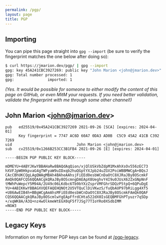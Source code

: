 ```yaml
---
permalink: /pgp/
layout: page
title: PGP
---
```


## Importing ##

You can pipe this page straight into `gpg --import` (be sure to verify the
fingerprint matches the one below after doing so):

```bash
$ curl https://jmarion.dev/pgp/ | gpg --import
gpg: key 45A241CBC3927269: public key "John Marion <john@jmarion.dev>" imported
gpg: Total number processed: 1
gpg:               imported: 1
```

*(Yes. It would be possible for someone to either modify the content of this*
*page on GitHub, or even MitM your requests. If you need better validation,*
*validate the fingerprint with me through some other channel!)*

## John Marion \<john@jmarion.dev\> ##

```
pub   ed25519/0x45A241CBC3927269 2021-09-26 [SCA] [expires: 2024-04-01]
      Key fingerprint = 7747 AC6D 60A7 0DA3 AD0B  C5C9 45A2 41CB C392 7269
uid                             John Marion <john@jmarion.dev>
sub   cv25519/0x1266B253CC3B1FB4 2021-09-26 [E] [expires: 2024-04-01]

-----BEGIN PGP PUBLIC KEY BLOCK-----

mDMEYU+4ABYJKwYBBAHaRw8BAQdAqQion/xjQlUSkVbZdpM1MxAhXsOv556zEC73
hXVFJpW0HkpvaG4gTWFyaW9uIDxqb2huQGptYXJpb24uZGV2PoiWBBMWCgA+BQsJ
CAcCBhUKCQgLAgQWAgMBAh4BAheAAhsjFiEEd0esbWCnDaOtC8XJRaJBy8OScmkF
AmQk0QAFCQS6QQAACgkQRaJBy8OScmngDAEApX8UeghvY4I9u0JUsX62ZxGNpNnF
tMWhPuWepcY5M94A/2U49c06LKdbc6Tb9bYXzZsprVMFGhrSDQzP5tpQ+6QPuDgE
YU+4ABIKKwYBBAGXVQEFAQEHQNOt2U5VTQuClDiVKwzS/fuQbAUP97bRiLgg4Xf5
+U86AwEIB4h+BBgWCgAmAhsMFiEEd0esbWCnDaOtC8XJRaJBy8OScmkFAmQk0QAF
CQS6QQAACgkQRaJBy8OScmlwYgEApFfrdCHta522dX0IsGEQBMFGhPTyuzr7q5Dp
+/xqWK8A/A3Q+nz4wOlkmeWtEGX0qF5f7JSg77TIoYRo0XSdbIMM
=NGW3
-----END PGP PUBLIC KEY BLOCK-----
```

## Legacy Keys ##

Information on my former PGP keys can be found at
[/pgp-legacy](https://jmarion.dev/pgp-legacy).
